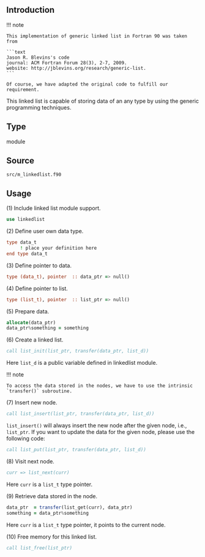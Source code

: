 ## Introduction

!!! note

    This implementation of generic linked list in Fortran 90 was taken from

    ```text
    Jason R. Blevins's code
    journal: ACM Fortran Forum 28(3), 2-7, 2009.
    website: http://jblevins.org/research/generic-list.
    ```

    Of course, we have adapted the original code to fulfill our requirement.

This linked list is capable of storing data of an any type by using the generic programming techniques.

## Type

module

## Source

`src/m_linkedlist.f90`

## Usage

(1) Include linked list module support.

```fortran
use linkedlist
```

(2) Define user own data type.

```fortran
type data_t
     ! place your definition here
end type data_t
```

(3) Define pointer to data.

```fortran
type (data_t), pointer  :: data_ptr => null()
```

(4) Define pointer to list.

```fortran
type (list_t), pointer  :: list_ptr => null()
```

(5) Prepare data.

```fortran
allocate(data_ptr)
data_ptr%something = something
```

(6) Create a linked list.

```fortran
call list_init(list_ptr, transfer(data_ptr, list_d))
```

Here `list_d` is a public variable defined in linkedlist module.

!!! note

    To access the data stored in the nodes, we have to use the intrinsic `transfer()` subroutine.

(7) Insert new node.

```fortran
call list_insert(list_ptr, transfer(data_ptr, list_d))
```

`list_insert()` will always insert the new node after the given node, i.e., `list_ptr`. If you want to update the data for the given node, please use the following code:

```fortran
call list_put(list_ptr, transfer(data_ptr, list_d))
```

(8) Visit next node.

```fortran
curr => list_next(curr)
```

Here `curr` is a `list_t` type pointer.

(9) Retrieve data stored in the node.

```fortran
data_ptr  = transfer(list_get(curr), data_ptr)
something = data_ptr%something
```

Here `curr` is a `list_t` type pointer, it points to the current node.

(10) Free memory for this linked list.

```fortran
call list_free(list_ptr)
```
